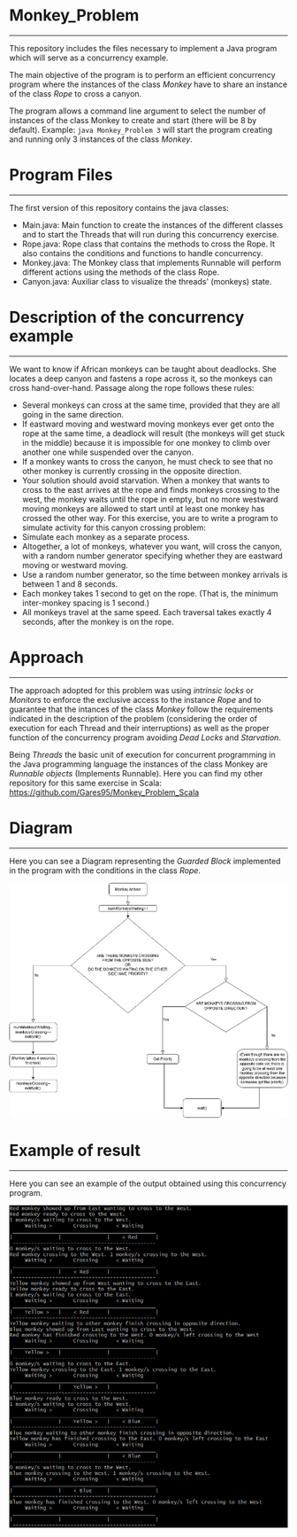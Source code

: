 # Monkey_Problem
***
This repository includes the files necessary to implement a Java program which will serve as a concurrency example.

The main objective of the program is to perform an efficient concurrency program where the instances of the class _Monkey_ have to share an instance of the class _Rope_ to cross a canyon.

The program allows a command line argument to select the number of instances of the class Monkey to create and start (there will be 8 by default).
Example: `java Monkey_Problem 3` will start the program creating and running only 3 instances of the class _Monkey_.

# Program Files
***
The first version of this repository contains the java classes: 
- Main.java: Main function to create the instances of the different classes and to start the Threads that will run during this concurrency exercise. 
- Rope.java: Rope class that contains the methods to cross the Rope. It also contains the conditions and functions to handle concurrency.
- Monkey.java: The  Monkey class that implements Runnable will perform different actions using the methods of the class Rope.
- Canyon.java: Auxiliar class to visualize the threads' (monkeys) state.

# Description of the concurrency example
***
We want to know if African monkeys can be taught about deadlocks. She locates a deep canyon and
fastens a rope across it, so the monkeys can cross hand-over-hand.
Passage along the rope follows these rules:
- Several monkeys can cross at the same time, provided that they are all going in the same
direction.
- If eastward moving and westward moving monkeys ever get onto the rope at the same time, a
deadlock will result (the monkeys will get stuck in the middle) because it is impossible for one
monkey to climb over another one while suspended over the canyon.
- If a monkey wants to cross the canyon, he must check to see that no other monkey is currently
crossing in the opposite direction.
- Your solution should avoid starvation. When a monkey that wants to cross to the east arrives at
the rope and finds monkeys crossing to the west, the monkey waits until the rope in empty, but
no more westward moving monkeys are allowed to start until at least one monkey has crossed
the other way.
For this exercise, you are to write a program to simulate activity for this canyon crossing problem:
- Simulate each monkey as a separate process.
- Altogether, a lot of monkeys, whatever you want, will cross the canyon, with a random number
generator specifying whether they are eastward moving or westward moving.
- Use a random number generator, so the time between monkey arrivals is between 1 and 8
seconds.
- Each monkey takes 1 second to get on the rope. (That is, the minimum inter-monkey spacing is
1 second.)
- All monkeys travel at the same speed. Each traversal takes exactly 4 seconds, after the monkey
is on the rope.

# Approach
***
The approach adopted for this problem was using _intrinsic locks_ or _Monitors_ to enforce the exclusive access to the instance _Rope_ and to guarantee that the intances of the class _Monkey_ follow the requirements indicated in the description of the problem (considering the order of execution for each Thread and their interruptions) as well as the proper function of the concurrency program avoiding _Dead Locks_ and _Starvation_.

Being _Threads_ the basic unit of execution for concurrent programming in the Java programming language the instances of the class Monkey are _Runnable objects_ (Implements Runnable). Here you can find my other repository for this same exercise in Scala: https://github.com/Gares95/Monkey_Problem_Scala

# Diagram
***
Here you can see a Diagram representing the _Guarded Block_ implemented in the program with the conditions in the class _Rope_.

![alt text](https://raw.githubusercontent.com/Gares95/Monkey_Problem/master/Img/Diagram.png)

# Example of result
***
Here you can see an example of the output obtained using this concurrency program.

![alt text](https://raw.githubusercontent.com/Gares95/Monkey_Problem/master/Img/Result.PNG)